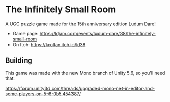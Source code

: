 # The Infinitely Small Room

A UGC puzzle game made for the 15th anniversary edition Ludum Dare!

 - Game page: https://ldjam.com/events/ludum-dare/38/the-infinitely-small-room
 - On Itch: https://kroltan.itch.io/ld38
 

## Building

This game was made with the new Mono branch of Unity 5.6, so you'll need that:

https://forum.unity3d.com/threads/upgraded-mono-net-in-editor-and-some-players-on-5-6-0b5.454387/
